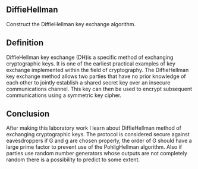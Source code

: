 ## DiffieHellman

Construct the DiffieHellman key exchange algorithm.

## Definition

DiffieHellman key exchange (DH)is a specific method of exchanging cryptographic keys. It is one of the earliest
practical examples of key exchange implemented within the field of cryptography. The DiffieHellman key exchange
method allows two parties that have no prior knowledge of each other to jointly establish a shared secret key over
an insecure communications channel. This key can then be used to encrypt subsequent communications using a
symmetric key cipher.

## Conclusion

After making this laboratory work I learn about DiffieHellman method of exchanging cryptographic keys. The
protocol is considered secure against eavesdroppers if G and g are chosen properly, the order of G should have a large
prime factor to prevent use of the PohligHellman algorithm. Also if parties use random number generators whose
outputs are not completely random there is a possibility to predict to some extent.

